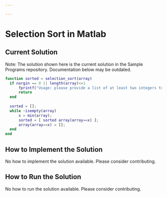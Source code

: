 ```yaml
---

---
```


# Selection Sort in Matlab

## Current Solution

Note: The solution shown here is the current solution in the Sample Programs repository. Documentation below may be outdated.

```Matlab
function sorted = selection_sort(array)
  if nargin == 0 || length(array)<=1
      fprintf("Usage: please provide a list of at least two integers to sort in the format [1 2 3 4 5]\n");
      return
  end  
  
  sorted = [];
  while ~isempty(array)
      x = min(array);
      sorted = [ sorted array(array==x) ];
      array(array==x) = [];  
  end
end
```

## How to Implement the Solution

No how to implement the solution available. Please consider contributing.

## How to Run the Solution

No how to run the solution available. Please consider contributing.
